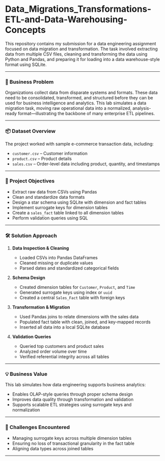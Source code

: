 # Data_Migrations_Transformations-ETL-and-Data-Warehousing-Concepts

This repository contains my submission for a data engineering assignment focused on data migration and transformation. The task involved extracting data from multiple CSV files, cleaning and transforming the data using Python and Pandas, and preparing it for loading into a data warehouse-style format using SQLite.

---

### 🧩 Business Problem

Organizations collect data from disparate systems and formats. These data need to be consolidated, transformed, and structured before they can be used for business intelligence and analytics. This lab simulates a data migration task, moving raw operational data into a normalized, analysis-ready format—illustrating the backbone of many enterprise ETL pipelines.

---

### 📦 Dataset Overview

The project worked with sample e-commerce transaction data, including:

- `customer.csv` – Customer information
- `product.csv` – Product details
- `sales.csv` – Order-level data including product, quantity, and timestamps

---

### 🎯 Project Objectives

- Extract raw data from CSVs using Pandas
- Clean and standardize data formats
- Design a star schema using SQLite with dimension and fact tables
- Implement surrogate keys for dimension tables
- Create a `sales_fact` table linked to all dimension tables
- Perform validation queries using SQL

---

### 🛠️ Solution Approach

1. **Data Inspection & Cleaning**
   - Loaded CSVs into Pandas DataFrames
   - Cleaned missing or duplicate values
   - Parsed dates and standardized categorical fields

2. **Schema Design**
   - Created dimension tables for `Customer`, `Product`, and `Time`
   - Generated surrogate keys using index or `uuid`
   - Created a central `Sales_Fact` table with foreign keys

3. **Transformation & Migration**
   - Used Pandas joins to relate dimensions with the sales data
   - Populated fact table with clean, joined, and key-mapped records
   - Inserted all data into a local SQLite database

4. **Validation Queries**
   - Queried top customers and product sales
   - Analyzed order volume over time
   - Verified referential integrity across all tables

---

### 💡 Business Value

This lab simulates how data engineering supports business analytics:

- Enables OLAP-style queries through proper schema design
- Improves data quality through transformation and validation
- Supports scalable ETL strategies using surrogate keys and normalization

---

### 🚧 Challenges Encountered

- Managing surrogate keys across multiple dimension tables
- Ensuring no loss of transactional granularity in the fact table
- Aligning data types across joined tables

---


